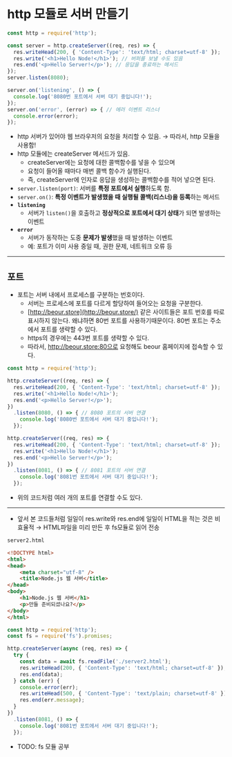 # http 모듈로 서버 만들기

```jsx
const http = require('http');

const server = http.createServer((req, res) => {
  res.writeHead(200, { 'Content-Type': 'text/html; charset=utf-8' });
  res.write('<h1>Hello Node!</h1>'); // 버퍼를 보낼 수도 있음
  res.end('<p>Hello Server!</p>'); // 응답을 종료하는 메서드
});
server.listen(8080);

server.on('listening', () => {
  console.log('8080번 포트에서 서버 대기 중입니다!');
});
server.on('error', (error) => { // 에러 이벤트 리스너
  console.error(error);
});
```

- http 서버가 있어야 웹 브라우저의 요청을 처리할 수 있음. → 따라서, http 모듈을 사용함!
- http 모듈에는 createServer 메서드가 있음.
    - createServer에는 요청에 대한 콜백함수를 넣을 수 있으며
    - 요청이 들어올 때마다 매번 콜백 함수가 실행된다.
    - 즉, createServer에 인자로 응답을 생성하는 콜백함수를 적어 넣으면 된다.
- `server.listen(port)`: 서버를 **특정 포트에서 실행**하도록 함.
- `server.on()`: **특정 이벤트가 발생했을 때 실행될 콜백(리스너)을 등록**하는 메서드
- **`listening`**
    - 서버가 `listen()`을 호출하고 **정상적으로 포트에서 대기 상태**가 되면 발생하는 이벤트
- **`error`**
    - 서버가 동작하는 도중 **문제가 발생**했을 때 발생하는 이벤트
    - 예: 포트가 이미 사용 중일 때, 권한 문제, 네트워크 오류 등

---

## 포트

- 포트는 서버 내에서 프로세스를 구분하는 번호이다.
    - 서버는 프로세스에 포트를 다르게 할당하여 들어오는 요청을 구분한다.
    - [http://beour.store](http://beour.store/) 같은 사이트들은 포트 번호를 따로 표시하지 않는다. 왜냐하면 80번 포트를 사용하기때문이다. 80번 포트는 주소에서 포트를 생략할 수 있다.
    - https의 경우에는 443번 포트를 생략할 수 있다.
    - 따라서, http://beour.store:80으로 요청해도 beour 홈페이지에 접속할 수 있다.

```jsx
const http = require('http');

http.createServer((req, res) => {
  res.writeHead(200, { 'Content-Type': 'text/html; charset=utf-8' });
  res.write('<h1>Hello Node!</h1>');
  res.end('<p>Hello Server!</p>');
})
  .listen(8080, () => { // 8080 포트의 서버 연결
    console.log('8080번 포트에서 서버 대기 중입니다!');
  });

http.createServer((req, res) => {
  res.writeHead(200, { 'Content-Type': 'text/html; charset=utf-8' });
  res.write('<h1>Hello Node!</h1>');
  res.end('<p>Hello Server!</p>');
})
  .listen(8081, () => { // 8081 포트의 서버 연결
    console.log('8081번 포트에서 서버 대기 중입니다!');
  });
```

- 위의 코드처럼 여러 개의 포트를 연결할 수도 있다.

---

- 앞서 본 코드들처럼 일일이 res.write와 res.end에 일일이 HTML을 적는 것은 비효율적 → HTML파일을 미리 만든 후 fs모듈로 읽어 전송

```html
server2.html

<!DOCTYPE html>
<html>
<head>
    <meta charset="utf-8" />
    <title>Node.js 웹 서버</title>
</head>
<body>
    <h1>Node.js 웹 서버</h1>
    <p>만들 준비되셨나요?</p>
</body>
</html>
```

```jsx
const http = require('http');
const fs = require('fs').promises;

http.createServer(async (req, res) => {
  try {
    const data = await fs.readFile('./server2.html');
    res.writeHead(200, { 'Content-Type': 'text/html; charset=utf-8' });
    res.end(data);
  } catch (err) {
    console.error(err);
    res.writeHead(500, { 'Content-Type': 'text/plain; charset=utf-8' });
    res.end(err.message);
  }
})
  .listen(8081, () => {
    console.log('8081번 포트에서 서버 대기 중입니다!');
  });
```

- TODO: fs 모듈 공부


